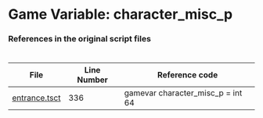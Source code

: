 # Game Variable: character_misc_p
### References in the original script files

#

| File | Line Number | Reference code |
| --- | --- | --- |
| [entrance.tsct](../../../out/entrance.tsct#L336) | 336 | gamevar character_misc_p = int 64 |
